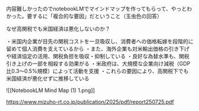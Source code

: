 内容難しかったのでnotebookLMでマインドマップを作ってもらって、やっとわかった。要するに「複合的な要因」だということ（玉虫色の回答）



なぜ高関税でも米国経済は悪化しないのか？

・米国内企業が目先の関税コストを一旦吸収し、消費者への価格転嫁を段階的に留めて個人消費を支えているから
・また、海外企業も対米輸出価格の引き下げや経済協定の活用、関税負担を吸収・抑制している
・良好な為替水準も、関税引き上げの一部を相殺する効果がる
・米政府は、大規模な企業向け減税（GDP比0.3～0.5%規模）によって活動を支援
・これらの要因により、高関税下でも米国経済が悪化せずに推移している



![[NotebookLM Mind Map (1) 1.png]]

https://www.mizuho-rt.co.jp/publication/2025/pdf/report250725.pdf

